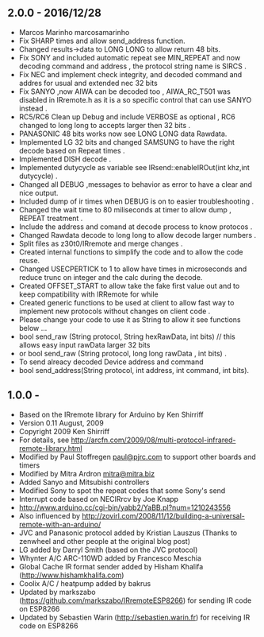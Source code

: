 ## 2.0.0 - 2016/12/28
- Marcos Marinho marcosamarinho
- Fix SHARP times and allow send_address function. 
- Changed results->data to LONG LONG to allow return 48 bits. 
- Fix SONY and included automatic repeat see MIN_REPEAT and now decoding command and address , the protocol string name is SIRCS .
- Fix NEC and implement check integrity, and decoded command and addres for usual and extended nec 32 bits 
- Fix SANYO ,now AIWA can be decoded too , AIWA_RC_T501 was disabled in IRremote.h as it is a so specific control that can use SANYO instead  .
- RC5/RC6 Clean up Debug and include VERBOSE as optional , RC6 changed to long long to accepts larger then 32 bits . 
- PANASONIC 48 bits works now  see LONG LONG data Rawdata. 
- Implemented LG 32 bits and changed SAMSUNG to have the right decode based on Repeat times .
- Implemented DISH decode . 
- Implemented dutycycle as variable see IRsend::enableIROut(int khz,int dutycycle)  .
- Changed all  DEBUG ,messages  to behavior as error to have a clear and nice output. 
- Included dump of ir times when DEBUG is on to easier troubleshooting .
- Changed the wait time to 80 miliseconds at timer to allow dump , REPEAT treatment .
- Include the address and comand at decode process to know protocos  . 
- Changed Rawdata decode to long long to allow decode larger numbers . 
- Split files as z30t0/IRremote and merge changes . 
- Created internal functions to simplify the code and to allow the code reuse. 
- Changed USECPERTICK  to 1 to allow have times in microseconds and reduce trunc on integer and the calc during the decode.
- Created OFFSET_START to allow take the fake first value out and to keep compatibility with IRRemote for while 
- Created generic functions to be used at client to allow fast way to implement new protocols without changes on client code . 
- Please change your code to use it as String to allow it see functions below ...
-    bool     send_raw    (String protocol, String  hexRawData, int bits) // this allows easy input rawData larger 32 bits  
-    or  bool send_raw    (String protocol, long long rawData , int bits) .  
-    To send alreacy decoded Device address and command 
-    bool     send_address(String protocol, int address, int command, int bits). 


## 1.0.0  - 
- Based on the IRremote library for Arduino by Ken Shirriff 
- Version 0.11 August, 2009
- Copyright 2009 Ken Shirriff
- For details, see http://arcfn.com/2009/08/multi-protocol-infrared-remote-library.html
- Modified by Paul Stoffregen <paul@pjrc.com> to support other boards and timers
- Modified  by Mitra Ardron <mitra@mitra.biz> 
- Added Sanyo and Mitsubishi controllers
- Modified Sony to spot the repeat codes that some Sony's send
- Interrupt code based on NECIRrcv by Joe Knapp
- http://www.arduino.cc/cgi-bin/yabb2/YaBB.pl?num=1210243556
- Also influenced by http://zovirl.com/2008/11/12/building-a-universal-remote-with-an-arduino/
- JVC and Panasonic protocol added by Kristian Lauszus (Thanks to zenwheel and other people at the original blog post)
- LG added by Darryl Smith (based on the JVC protocol)
- Whynter A/C ARC-110WD added by Francesco Meschia
- Global Cache IR format sender added by Hisham Khalifa (http://www.hishamkhalifa.com)
- Coolix A/C / heatpump added by bakrus
- Updated by markszabo (https://github.com/markszabo/IRremoteESP8266) for sending IR code on ESP8266
- Updated by Sebastien Warin (http://sebastien.warin.fr) for receiving IR code on ESP8266

